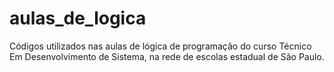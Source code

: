 # aulas_de_logica
Códigos utilizados nas aulas de lógica de programação do curso Técnico Em Desenvolvimento de Sistema, na rede de escolas estadual de São Paulo. 

